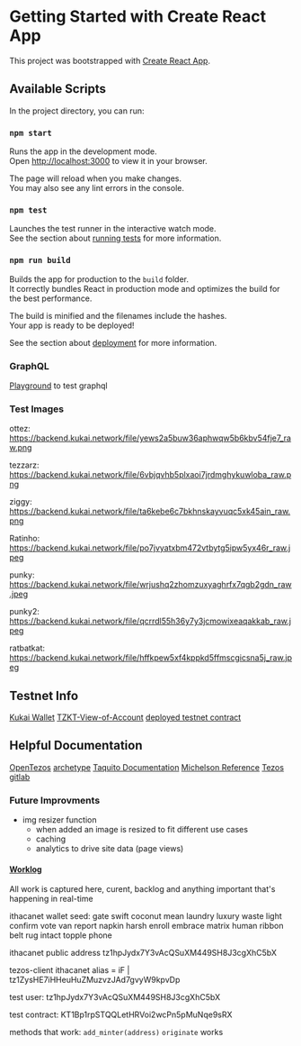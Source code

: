 # Getting Started with Create React App

This project was bootstrapped with [Create React App](https://github.com/facebook/create-react-app).

## Available Scripts

In the project directory, you can run:

### `npm start`

Runs the app in the development mode.\
Open [http://localhost:3000](http://localhost:3000) to view it in your browser.

The page will reload when you make changes.\
You may also see any lint errors in the console.

### `npm test`

Launches the test runner in the interactive watch mode.\
See the section about [running tests](https://facebook.github.io/create-react-app/docs/running-tests) for more information.

### `npm run build`

Builds the app for production to the `build` folder.\
It correctly bundles React in production mode and optimizes the build for the best performance.

The build is minified and the filenames include the hashes.\
Your app is ready to be deployed!

See the section about [deployment](https://facebook.github.io/create-react-app/docs/deployment) for more information.

### GraphQL

[Playground](https://studio.apollographql.com/sandbox/explorer) to test graphql

### Test Images

ottez: https://backend.kukai.network/file/yews2a5buw36aphwqw5b6kbv54fje7_raw.png

tezzarz: https://backend.kukai.network/file/6vbjqvhb5plxaoi7jrdmghykuwloba_raw.png

ziggy: https://backend.kukai.network/file/ta6kebe6c7bkhnskayvuqc5xk45ain_raw.png

Ratinho: https://backend.kukai.network/file/po7jvyatxbm472vtbytg5ipw5yx46r_raw.jpeg

punky: https://backend.kukai.network/file/wrjushq2zhomzuxyaghrfx7qgb2gdn_raw.jpeg

punky2: https://backend.kukai.network/file/qcrrdl55h36y7y3jcmowixeaqakkab_raw.jpeg

ratbatkat: https://backend.kukai.network/file/hffkpew5xf4kppkd5ffmscgicsna5j_raw.jpeg

## Testnet Info

[Kukai Wallet](https://hangzhounet.kukai.app/account/tz1PoPDTmv1hESn5JxwLRCL8r4ye3LV21p1a)
[TZKT-View-of-Account](https://hangzhounet.tzkt.io/KT1Roq4yG6AtjgDiKa5ARs9FHjwWzavQyfei/storage/228456)
[deployed testnet contract](https://tzkt.io/KT1FA9UaQLccspooEDMFDxaD3Uo53yyZEEtd/entrypoints)

## Helpful Documentation

[OpenTezos](https://opentezos.com/)
[archetype](https://docs.archetype-lang.org/contract-library/tokens/fa-1.2/formal-properties)
[Taquito Documentation](https://tezostaquito.io/docs/quick_start)
[Michelson Reference](https://liquidity-lang.org/doc/reference/michelson.html?highlight=if_left)
[Tezos gitlab](https://tezos.gitlab.io/api/errors.html)

### Future Improvments

- img resizer function
  - when added an image is resized to fit different use cases
  - caching
  - analytics to drive site data (page views)

#### [Worklog](worklog.md)

All work is captured here, curent, backlog and anything important that's happening in real-time

ithacanet wallet seed:
gate swift coconut mean laundry luxury waste light confirm vote van report napkin harsh enroll embrace matrix human ribbon belt rug intact topple phone

ithacanet public address
tz1hpJydx7Y3vAcQSuXM449SH8J3cgXhC5bX

tezos-client
ithacanet alias = iF | tz1ZysHE7iHHeuHuZMuzvzJAd7gvyW9kpvDp

test user: tz1hpJydx7Y3vAcQSuXM449SH8J3cgXhC5bX

test contract:
KT1Bp1rpSTQQLetHRVoi2wcPn5pMuNqe9sRX

methods that work:
`add_minter(address)`
`originate` works
